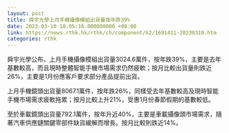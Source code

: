 ```yaml
---
layout: post
title: 舜宇光學上月手機攝像模組出貨量按年跌39%
date: 2023-03-10 18:05:16.000000000 +08:00
link: https://news.rthk.hk/rthk/ch/component/k2/1691411-20230310.htm
categories: rthk
---
```


舜宇光學公布，上月手機攝像模組出貨量3024.6萬件，按年跌39%，主要是去年基數較高，而且現時整體智能手機市場需求仍然疲軟；按月比較出貨量則跌近26%，主要是1月份應客戶要求部分產品提前出貨。

上月手機鏡頭出貨量8067.1萬件，按年跌26%，同樣受去年基數較高及現時智能手機市場需求疲軟拖累；按月比較上升21%，受惠1月份春節假期的基數較低。

至於車載鏡頭出貨量792.1萬件，按年升近40%，主要是車載攝像頭市場需求，隨著汽車供應鏈關鍵零部件缺貨緩解而增長。按月比較則跌近14%。
